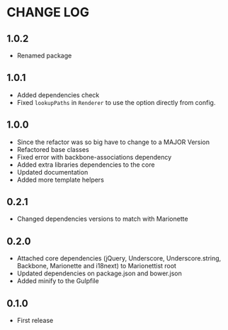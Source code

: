 # CHANGE LOG

## 1.0.2

* Renamed package

## 1.0.1

* Added dependencies check
* Fixed `lookupPaths` in `Renderer` to use the option directly from config.

## 1.0.0

* Since the refactor was so big have to change to a MAJOR Version
* Refactored base classes
* Fixed error with backbone-associations dependency
* Added extra libraries dependencies to the core
* Updated documentation
* Added more template helpers

## 0.2.1

* Changed dependencies versions to match with Marionette

## 0.2.0

* Attached core dependencies (jQuery, Underscore, Underscore.string, Backbone, Marionette and i18next) to Marionettist root
* Updated dependencies on package.json and bower.json
* Added minify to the Gulpfile

## 0.1.0

* First release

